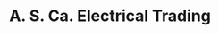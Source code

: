 ---
title: "A. S. Ca. Electrical Trading"
url: /baguio/a-s-ca-electrical-trading/
shop: hardware
---